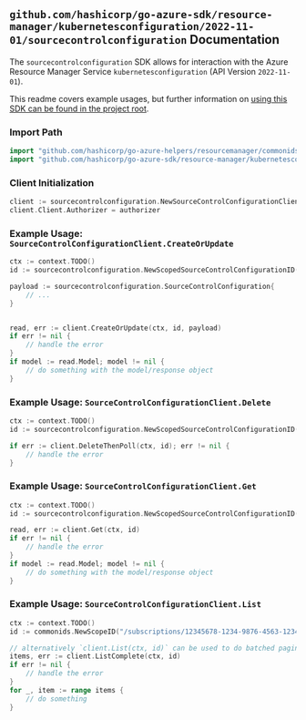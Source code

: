 
## `github.com/hashicorp/go-azure-sdk/resource-manager/kubernetesconfiguration/2022-11-01/sourcecontrolconfiguration` Documentation

The `sourcecontrolconfiguration` SDK allows for interaction with the Azure Resource Manager Service `kubernetesconfiguration` (API Version `2022-11-01`).

This readme covers example usages, but further information on [using this SDK can be found in the project root](https://github.com/hashicorp/go-azure-sdk/tree/main/docs).

### Import Path

```go
import "github.com/hashicorp/go-azure-helpers/resourcemanager/commonids"
import "github.com/hashicorp/go-azure-sdk/resource-manager/kubernetesconfiguration/2022-11-01/sourcecontrolconfiguration"
```


### Client Initialization

```go
client := sourcecontrolconfiguration.NewSourceControlConfigurationClientWithBaseURI("https://management.azure.com")
client.Client.Authorizer = authorizer
```


### Example Usage: `SourceControlConfigurationClient.CreateOrUpdate`

```go
ctx := context.TODO()
id := sourcecontrolconfiguration.NewScopedSourceControlConfigurationID("/subscriptions/12345678-1234-9876-4563-123456789012/resourceGroups/some-resource-group", "sourceControlConfigurationValue")

payload := sourcecontrolconfiguration.SourceControlConfiguration{
	// ...
}


read, err := client.CreateOrUpdate(ctx, id, payload)
if err != nil {
	// handle the error
}
if model := read.Model; model != nil {
	// do something with the model/response object
}
```


### Example Usage: `SourceControlConfigurationClient.Delete`

```go
ctx := context.TODO()
id := sourcecontrolconfiguration.NewScopedSourceControlConfigurationID("/subscriptions/12345678-1234-9876-4563-123456789012/resourceGroups/some-resource-group", "sourceControlConfigurationValue")

if err := client.DeleteThenPoll(ctx, id); err != nil {
	// handle the error
}
```


### Example Usage: `SourceControlConfigurationClient.Get`

```go
ctx := context.TODO()
id := sourcecontrolconfiguration.NewScopedSourceControlConfigurationID("/subscriptions/12345678-1234-9876-4563-123456789012/resourceGroups/some-resource-group", "sourceControlConfigurationValue")

read, err := client.Get(ctx, id)
if err != nil {
	// handle the error
}
if model := read.Model; model != nil {
	// do something with the model/response object
}
```


### Example Usage: `SourceControlConfigurationClient.List`

```go
ctx := context.TODO()
id := commonids.NewScopeID("/subscriptions/12345678-1234-9876-4563-123456789012/resourceGroups/some-resource-group")

// alternatively `client.List(ctx, id)` can be used to do batched pagination
items, err := client.ListComplete(ctx, id)
if err != nil {
	// handle the error
}
for _, item := range items {
	// do something
}
```
